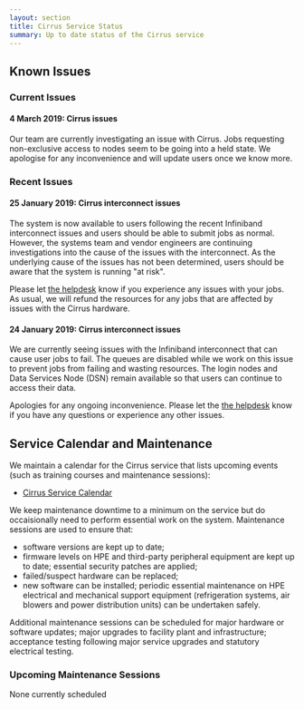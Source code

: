 ```yaml
---
layout: section
title: Cirrus Service Status
summary: Up to date status of the Cirrus service
---
```


## Known Issues

### Current Issues

#### 4 March 2019: Cirrus issues ####

Our team are currently investigating an issue with Cirrus.  Jobs requesting non-exclusive access to nodes seem to be going into a held state.
We apologise for any inconvenience and will update users once we know more.

### Recent Issues

#### 25 January 2019: Cirrus interconnect issues ####

The system is now available to users following the recent Infiniband interconnect issues and users should be able to submit jobs as normal. However, the systems team and vendor engineers are continuing investigations into the cause of the issues with the interconnect. As the underlying cause of the issues has not been determined, users should be aware that the system is running "at risk".  

Please let [the helpdesk](../support/) know if you experience any issues with your jobs. As usual, we will refund the resources for any jobs that are affected by issues with the Cirrus hardware.

#### 24 January 2019: Cirrus interconnect issues

We are currently seeing issues with the Infiniband interconnect that can cause user jobs to fail. The queues are disabled while we work on this issue to prevent jobs from failing and wasting resources. The login nodes and Data Services Node (DSN) remain available so that users can continue to access their data.

Apologies for any ongoing inconvenience. Please let the [the helpdesk](../support/) know if you have any questions or experience any other issues.

## Service Calendar and Maintenance

We maintain a calendar for the Cirrus service that lists upcoming events (such
as training courses and maintenance sessions):

- [Cirrus Service Calendar](calendar.html)

We keep maintenance downtime to a minimum on the service but do occaisionally
need to perform essential work on the system. Maintenance sessions are used to 
ensure that:

* software versions are kept up to date;
* firmware levels on HPE and third-party peripheral equipment are kept up to date;
essential security patches are applied;
* failed/suspect hardware can be replaced;
* new software can be installed;
periodic essential maintenance on HPE electrical and mechanical support equipment (refrigeration systems, air blowers and power distribution units) can be undertaken safely.

Additional maintenance sessions can be scheduled for major hardware or software updates; major upgrades to facility plant and infrastructure; acceptance testing following major service upgrades and statutory electrical testing.

### Upcoming Maintenance Sessions

None currently scheduled




